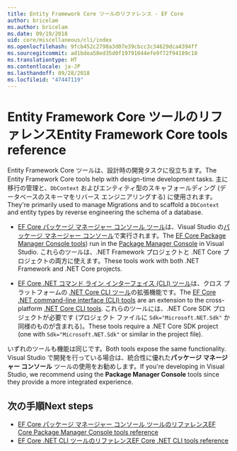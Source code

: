 ```yaml
---
title: Entity Framework Core ツールのリファレンス - EF Core
author: bricelam
ms.author: bricelam
ms.date: 09/19/2018
uid: core/miscellaneous/cli/index
ms.openlocfilehash: 9fcb452c2798a3d07e39cbcc3c34629dca4394ff
ms.sourcegitcommit: ad1bdea58ed35d0f19791044efe9f72f94189c18
ms.translationtype: HT
ms.contentlocale: ja-JP
ms.lasthandoff: 09/28/2018
ms.locfileid: "47447119"
---
```

# <a name="entity-framework-core-tools-reference"></a><span data-ttu-id="2ab49-102">Entity Framework Core ツールのリファレンス</span><span class="sxs-lookup"><span data-stu-id="2ab49-102">Entity Framework Core tools reference</span></span>

<span data-ttu-id="2ab49-103">Entity Framework Core ツールは、設計時の開発タスクに役立ちます。</span><span class="sxs-lookup"><span data-stu-id="2ab49-103">The Entity Framework Core tools help with design-time development tasks.</span></span> <span data-ttu-id="2ab49-104">主に移行の管理と、`DbContext` およびエンティティ型のスキャフォールディング (データベースのスキーマをリバース エンジニアリングする) に使用されます。</span><span class="sxs-lookup"><span data-stu-id="2ab49-104">They're primarily used to manage Migrations and to scaffold a `DbContext` and entity types by reverse engineering the schema of a database.</span></span>

* <span data-ttu-id="2ab49-105">[EF Core パッケージ マネージャー コンソール ツール](powershell.md)は、Visual Studio の[パッケージ マネージャー コンソール](https://docs.microsoft.com/nuget/tools/package-manager-console)で実行されます。</span><span class="sxs-lookup"><span data-stu-id="2ab49-105">The [EF Core Package Manager Console tools](powershell.md)) run in the [Package Manager Console](https://docs.microsoft.com/nuget/tools/package-manager-console) in Visual Studio.</span></span> <span data-ttu-id="2ab49-106">これらのツールは、.NET Framework プロジェクトと .NET Core プロジェクトの両方に使えます。</span><span class="sxs-lookup"><span data-stu-id="2ab49-106">These tools work with both .NET Framework and .NET Core projects.</span></span>

* <span data-ttu-id="2ab49-107">[EF Core .NET コマンド ライン インターフェイス (CLI) ツール](dotnet.md)は、クロス プラットフォームの [.NET Core CLI ツール](https://docs.microsoft.com/dotnet/core/tools/)の拡張機能です。</span><span class="sxs-lookup"><span data-stu-id="2ab49-107">The [EF Core .NET command-line interface (CLI) tools](dotnet.md) are an extension to the cross-platform [.NET Core CLI tools](https://docs.microsoft.com/dotnet/core/tools/).</span></span> <span data-ttu-id="2ab49-108">これらのツールには、.NET Core SDK プロジェクトが必要です (プロジェクト ファイルに `Sdk="Microsoft.NET.Sdk"` か同様のものが含まれる)。</span><span class="sxs-lookup"><span data-stu-id="2ab49-108">These tools require a .NET Core SDK project (one with `Sdk="Microsoft.NET.Sdk"` or similar in the project file).</span></span>

<span data-ttu-id="2ab49-109">いずれのツールも機能は同じです。</span><span class="sxs-lookup"><span data-stu-id="2ab49-109">Both tools expose the same functionality.</span></span> <span data-ttu-id="2ab49-110">Visual Studio で開発を行っている場合は、統合性に優れた**パッケージ マネージャー コンソール** ツールの使用をお勧めします。</span><span class="sxs-lookup"><span data-stu-id="2ab49-110">If you're developing in Visual Studio, we recommend using the **Package Manager Console** tools since they provide a more integrated experience.</span></span>

## <a name="next-steps"></a><span data-ttu-id="2ab49-111">次の手順</span><span class="sxs-lookup"><span data-stu-id="2ab49-111">Next steps</span></span>

* [<span data-ttu-id="2ab49-112">EF Core パッケージ マネージャー コンソール ツールのリファレンス</span><span class="sxs-lookup"><span data-stu-id="2ab49-112">EF Core Package Manager Console tools reference</span></span>](powershell.md)
* [<span data-ttu-id="2ab49-113">EF Core .NET CLI ツールのリファレンス</span><span class="sxs-lookup"><span data-stu-id="2ab49-113">EF Core .NET CLI tools reference</span></span>](dotnet.md)